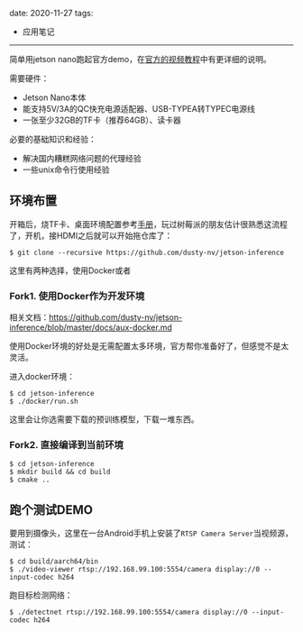 date: 2020-11-27
tags:

- 应用笔记

---

简单用jetson nano跑起官方demo，在[官方的视频教程](https://www.youtube.com/watch?v=QXIwdsyK7Rw&list=PL5B692fm6--uQRRDTPsJDp4o0xbzkoyf8&index=9)中有更详细的说明。

<!--more-->

需要硬件：

- Jetson Nano本体
- 能支持5V/3A的QC快充电源适配器、USB-TYPEA转TYPEC电源线
- 一张至少32GB的TF卡（推荐64GB）、读卡器

必要的基础知识和经验：

- 解决国内糟糕网络问题的代理经验
- 一些unix命令行使用经验

## 环境布置

开箱后，烧TF卡、桌面环境配置参考[手册](https://developer.nvidia.com/embedded/learn/jetson-nano-2gb-devkit-user-guide)，玩过树莓派的朋友估计很熟悉这流程了，开机，接HDMI之后就可以开始拖仓库了：

```
$ git clone --recursive https://github.com/dusty-nv/jetson-inference
```

这里有两种选择，使用Docker或者

### Fork1. 使用Docker作为开发环境

相关文档：https://github.com/dusty-nv/jetson-inference/blob/master/docs/aux-docker.md

使用Docker环境的好处是无需配置太多环境，官方帮你准备好了，但感觉不是太灵活。

进入docker环境：

```
$ cd jetson-inference
$ ./docker/run.sh
```

这里会让你选需要下载的预训练模型，下载一堆东西。


### Fork2. 直接编译到当前环境

```
$ cd jetson-inference
$ mkdir build && cd build
$ cmake ..
```

## 跑个测试DEMO

要用到摄像头，这里在一台Android手机上安装了`RTSP Camera Server`当视频源，测试：

```
$ cd build/aarch64/bin
$ ./video-viewer rtsp://192.168.99.100:5554/camera display://0 --input-codec h264
```

跑目标检测网络：

```
$ ./detectnet rtsp://192.168.99.100:5554/camera display://0 --input-codec h264
```